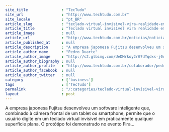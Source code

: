 ```yaml
---
site_title               : "TecTudo"
site_url                 : "http://www.techtudo.com.br"
site_locale              : "pt_BR"
article_slug             : "teclado-virtual-invisivel-vira-realidade-em-smartphones-e-tablets"
article_title            : "Teclado virtual invisível vira realidade em smartphones e tablets"
article_image            : null
article_url              : "http://www.techtudo.com.br/noticias/noticia/2013/03/teclado-invisivel-virtual-vira-realidade-em-smartphones-e-tablets.html"
article_published_at     : null
article_description      : "A empresa japonesa Fujitsu desenvolveu um software inteligente que, combinado à câmera frontal de um tablet ou smartphone, permite que o usuário digite em um teclado virtual invisível em praticamente qualquer superfície plana. O protótipo foi demonstrado no evento Fira..."
article_author_name      : "Pedro Duarte"
article_author_image     : "http://s2.glbimg.com/UeDMrkoy2rG7dTqdxs-j0dk0e0U=/30x30/s2.glbimg.com/BI8n0tfQrOQNy9vOf50FDYOu58U=/140x140/s.glbimg.com/po/tt2/f/original/2013/11/12/pedro-duarte.jpg"
article_author_biography : null
article_author_profile   : "http://www.techtudo.com.br/colaborador/pedro-duarte.html"
article_author_facebook  : null
article_author_twitter   : null
category                 : ['business']
tags                     : ['TecTudo']
permalink                : "/:categories/teclado-virtual-invisivel-vira-realidade-em-smartphones-e-tablets/"
layout                   : post
---
```


A empresa japonesa Fujitsu desenvolveu um software inteligente que, combinado à câmera frontal de um tablet ou smartphone, permite que o usuário digite em um teclado virtual invisível em praticamente qualquer superfície plana. O protótipo foi demonstrado no evento Fira...
